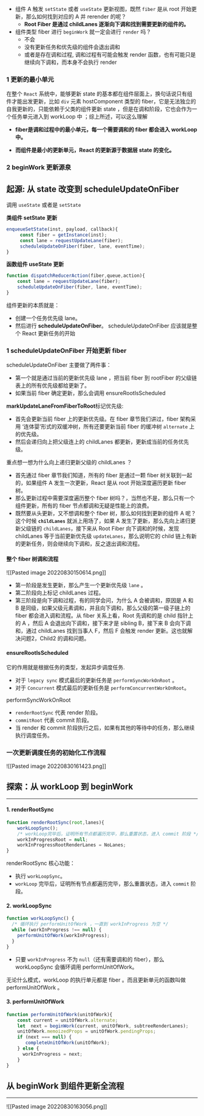 -   组件 A 触发 `setState` 或者 `useState` 更新视图，既然 `fiber` 是从 root 开始更新，那么如何找到对应的 A 并 rerender 的呢？
	- **Root Fiber 是通过 childLanes 逐渐向下调和找到需要更新的组件的。**
-   组件类型 fiber 进行 `beginWork` 就一定会进行 `render` 吗？
	- 不会
	- 没有更新任务和优先级的组件会退出调和
	- 或者是存在调和过程, 调和过程有可能会触发 render 函数，也有可能只是继续向下调和，而本身不会执行 render


### 1 更新的最小单元
在整个 `React` 系统中，能够更新 state 的基本都在组件层面上，换句话说只有组件才能出发更新，比如 `div` 元素 hostComponent 类型的 fiber，它是无法独立的自我更新的，只能依赖于父类的组件更新 state ，但是在调和阶段，它也会作为一个任务单元进入到 workLoop 中 ；综上所述，可以这么理解

-   **fiber是调和过程中的最小单元，每一个需要调和的 fiber 都会进入 workLoop 中。**
    
-   **而组件是最小的更新单元，React 的更新源于数据层 state 的变化。**

### 2 beginWork 更新源泉


## 起源: 从 state 改变到 scheduleUpdateOnFiber

调用 `useState` 或者是 `setState`

**类组件 setState 更新**
```js
enqueueSetState(inst, payload, callback){
     const fiber = getInstance(inst);       
     const lane = requestUpdateLane(fiber);
     scheduleUpdateOnFiber(fiber, lane, eventTime);
}
```
**函数组件 useState 更新**
```js
function dispatchReducerAction(fiber,queue,action){
    const lane = requestUpdateLane(fiber);
    scheduleUpdateOnFiber(fiber, lane, eventTime);
}
```
组件更新的本质就是：

-   创建一个任务优先级 lane。
-   然后进行 **scheduleUpdateOnFiber**。 scheduleUpdateOnFiber 应该就是整个 React 更新任务的开始

### 1 scheduleUpdateOnFiber 开始更新 fiber
scheduleUpdateOnFiber 主要做了两件事：

-   第一个就是通过当前的更新优先级 lane ，把当前 fiber 到 rootFiber 的父级链表上的所有优先级都给更新了。
-   如果当前 fiber 确定更新，那么会调用 ensureRootIsScheduled 

**markUpdateLaneFromFiberToRoot**标记优先级:

-   首先会更新当前 fiber 上的更新优先级。在 fiber 章节我们讲过，fiber 架构采用 ‘连体婴’形式的双缓冲树，所有还要更新当前 fiber 的缓冲树 `alternate` 上的优先级。
-   然后会递归向上把父级连上的 childLanes 都更新，更新成当前的任务优先级。

重点想一想为什么向上递归更新父级的 childLanes ？

-   首先通过 fiber 章节我们知道，所有的 fiber 是通过一颗 fiber 树关联到一起的，如果组件 A 发生一次更新，React 是从 root 开始深度遍历更新 fiber 树。
-   那么更新过程中需要深度遍历整个 fiber 树吗？，当然也不是，那么只有一个组件更新，所有的 fiber 节点都调和无疑是性能上的浪费。
-   既然要从头更新，又不想调和整个 fiber 树，那么如何找到更新的组件 A 呢？这个时候 **`childLanes`** 就派上用场了，如果 A 发生了更新，那么先向上递归更新父级链的 `childLanes`，接下来从 Root Fiber 向下调和的时候，发现 childLanes 等于当前更新优先级 `updateLanes`，那么说明它的 child 链上有新的更新任务，则会继续向下调和，反之退出调和流程。

#### 整个 fiber 树调和流程

![[Pasted image 20220830150614.png]]

-   第一阶段是发生更新，那么产生一个更新优先级 `lane` 。
-   第二阶段向上标记 childLanes 过程。
-   第三阶段是向下调和过程，有的同学会问，为什么 A 会被调和，原因是 A 和 B 是同级，如果父级元素调和，并且向下调和，那么父级的第一级子链上的 fiber 都会进入调和流程。从 fiber 关系上看，Root 先调和的是 child 指针上的 A ，然后 A 会退出向下调和，接下来才是 sibling B，接下来 B 会向下调和，通过 childLanes 找到当事人 F，然后 F 会触发 render 更新。这也就解决问题2，Child2 的调和问题。



#### ensureRootIsScheduled
它的作用就是根据任务的类型，发起异步调度任务.

-   对于 `legacy sync` 模式最后的更新任务是 `performSyncWorkOnRoot` 。
-   对于 `Concurrent` 模式最后的更新任务是 `performConcurrentWorkOnRoot`。



performSyncWorkOnRoot

-   `renderRootSync` 代表 render 阶段。
-   `commitRoot` 代表 commit 阶段。
-   当 render 和 commit 阶段执行之后，如果有其他的等待中的任务，那么继续执行调度任务。


### 一次更新调度任务的初始化工作流程

![[Pasted image 20220830161423.png]]


## 探索：从 workLoop 到 beginWork
---
#### 1. renderRootSync

```js
function renderRootSync(root,lanes){
    workLoopSync();
    /* workLoop完毕后，证明所有节点都遍历完毕，那么重置状态，进入 commit 阶段 */
    workInProgressRoot = null;
    workInProgressRootRenderLanes = NoLanes;
}
```
renderRootSync 核心功能：

-   执行 `workLoopSync`。
-   `workLoop` 完毕后，证明所有节点都遍历完毕，那么重置状态，进入 `commit` 阶段。


#### 2. workLoopSync

```js
function workLoopSync() {
  /* 循环执行 performUnitOfWork ，一直到 workInProgress 为空 */
  while (workInProgress !== null) {
    performUnitOfWork(workInProgress);
  }
}
```

-   只要 `workInProgress` 不为 `null`（还有需要调和的 fiber），那么 workLoopSync 会循环调用 performUnitOfWork。


无论什么模式，workLoop 的执行单元都是 fiber 。而且更新单元的函数叫做 performUnitOfWork 。

#### 3. performUnitOfWork
```js
function performUnitOfWork(unitOfWork){
    const current = unitOfWork.alternate;
    let  next = beginWork(current, unitOfWork, subtreeRenderLanes);
    unitOfWork.memoizedProps = unitOfWork.pendingProps;
    if (next === null) {
       completeUnitOfWork(unitOfWork);
    } else {
      workInProgress = next;
    }
}
```



## 从 beginWork 到组件更新全流程
---
![[Pasted image 20220830163056.png]]